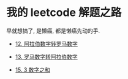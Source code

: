# 我的 leetcode 解题之路

早就想搞了, 是懒癌, 都是懒癌先动的手.

+ [12. 阿拉伯数字转罗马数字](0012.integer-to-roman)

+ [13. 罗马数字转阿拉伯数字](0013.roman-to-integer)

+ [15. 3 数字之和](0015.3-sum)
